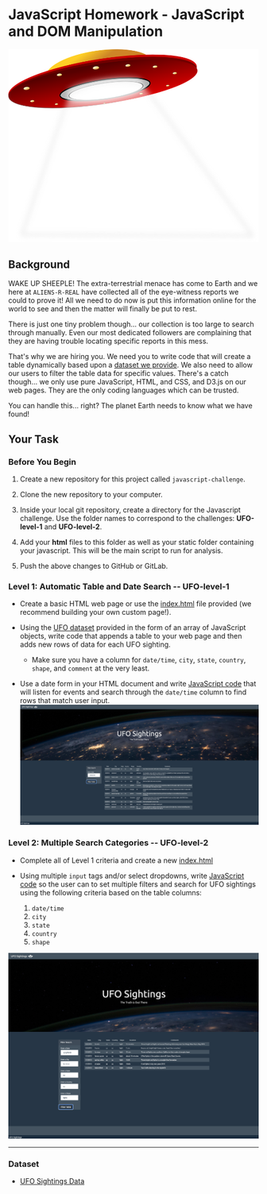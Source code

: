 # JavaScript Homework - JavaScript and DOM Manipulation
![ufo](images/ufo.png)

## Background

WAKE UP SHEEPLE! The extra-terrestrial menace has come to Earth and we here at `ALIENS-R-REAL` have collected all of the eye-witness reports we could to prove it! All we need to do now is put this information online for the world to see and then the matter will finally be put to rest.

There is just one tiny problem though... our collection is too large to search through manually. Even our most dedicated followers are complaining that they are having trouble locating specific reports in this mess.

That's why we are hiring you. We need you to write code that will create a table dynamically based upon a [dataset we provide](UFO-level-1/static/js/data.js). We also need to allow our users to filter the table data for specific values. There's a catch though... we only use pure JavaScript, HTML, and CSS, and D3.js on our web pages. They are the only coding languages which can be trusted.

You can handle this... right? The planet Earth needs to know what we have found!

## Your Task

### Before You Begin

1. Create a new repository for this project called `javascript-challenge`. 

2. Clone the new repository to your computer.

3. Inside your local git repository, create a directory for the Javascript challenge. Use the folder names to correspond to the challenges: **UFO-level-1** and **UFO-level-2**.

4. Add your **html** files to this folder as well as your static folder containing your javascript. This will be the main script to run for analysis.

5. Push the above changes to GitHub or GitLab.


### Level 1: Automatic Table and Date Search -- UFO-level-1

* Create a basic HTML web page or use the [index.html](UFO-level-1/index.html) file provided (we recommend building your own custom page!).

* Using the [UFO dataset](UFO-level-1/static/js/data.js) provided in the form of an array of JavaScript objects, write code that appends a table to your web page and then adds new rows of data for each UFO sighting.

  * Make sure you have a column for `date/time`, `city`, `state`, `country`, `shape`, and `comment` at the very least.

* Use a date form in your HTML document and write [JavaScript code](UFO-level-1/static/js/app.js) that will listen for events and search through the `date/time` column to find rows that match user input.
![UFO-Level-1](images/Screen%20Shot%202021-02-26%20at%208.41.19%20PM.png)

### Level 2: Multiple Search Categories -- UFO-level-2

* Complete all of Level 1 criteria and create a new [index.html](UFO-level-2/index.html)

* Using multiple `input` tags and/or select dropdowns, write [JavaScript code](UFO-level-2/static/js/app.js) so the user can to set multiple filters and search for UFO sightings using the following criteria based on the table columns:

  1. `date/time`
  2. `city`
  3. `state`
  4. `country`
  5. `shape`

![UFO-Level-2](images/Screen%20Shot%202021-02-26%20at%208.46.10%20PM.png)

- - -

### Dataset

* [UFO Sightings Data](StarterCode/static/js/data.js)


